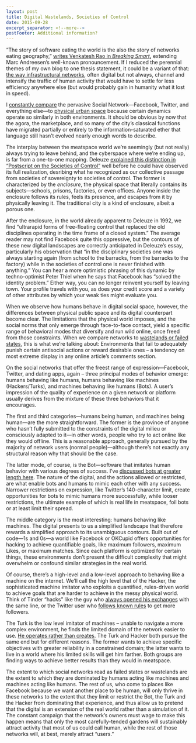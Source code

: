 ```yaml
---
layout: post
title: Digital Wastelands, Societies of Control
date: 2015-09-28
excerpt_separator: <!--more-->
postFooter: Additional information?
---
```


“The story of software eating the world is the also the story of networks eating geography,” <a href="http://breakingsmart.com/season-1/a-tale-of-two-computers/">writes Venkatesh Rao in </a><em><a href="http://breakingsmart.com/season-1/a-tale-of-two-computers/">Breaking Smart</a></em><strong>,</strong> extending Marc Andreesen’s well-known pronouncement. If I reduced the perennial themes of my own blog to one thesis statement, it could be a variant of that: <a href="http://www.ribbonfarm.com/2012/10/23/navigating-the-holey-plane/">the way infrastructural networks</a>, often digital but not always, channel and intensify the traffic of human activity that would have to settle for less efficiency anywhere else (but would probably gain in humanity what it lost in speed).

I <a href="http://www.ribbonfarm.com/2013/03/27/the-wave-of-unknowing/">constantly compare</a> the pervasive Social Network—Facebook, Twitter, and everything else—to <a href="https://kneelingbus.wordpress.com/2012/10/12/still-stuck-in-traffic-again/">physical urban space</a> because certain dynamics operate so similarly in both environments. It should be obvious by now that the agora, the marketplace, and so many of the city’s classical functions have migrated partially or entirely to the information-saturated ether that language still hasn’t evolved nearly enough words to describe.

The interplay between the meatspace world we’re seemingly (but not really) always trying to leave behind, and the cyberspace where we’re ending up, is far from a one-to-one mapping. Deleuze <a href="https://cidadeinseguranca.files.wordpress.com/2012/02/deleuze_control.pdf">explained this distinction in “Postscript on the Societies of Control”</a> well before he could have observed its full realization, desribing what he recognized as our collective passage from societies of sovereignty to societies of control. The former is characterized by the <em>enclosure</em>, the physical space that literally contains its subjects—schools, prisons, factories, or even offices. Anyone inside the enclosure follows its rules, feels its presence, and escapes from it by physically leaving it. The traditional city is a kind of enclosure, albeit a porous one.

After the enclosure, in the world already apparent to Deleuze in 1992, we find “ultrarapid forms of free-floating control that replaced the old disciplines operating in the time frame of a closed system.” The average reader may not find Facebook quite this oppressive, but the contours of these new digital landscapes are correctly anticipated in Deleuze’s essay, particularly his observation that “in the disciplinary societies one was always starting again (from school to the barracks, from the barracks to the factory) while in the societies of control one is never finished with anything.” You can hear a more optimistic phrasing of this dynamic by techno-optimist Peter Thiel when he says that Facebook has “solved the identity problem.” Either way, you can no longer reinvent yourself by leaving town. Your profile travels with you, as does your credit score and a variety of other attributes by which your weak ties might evaluate you.

When we observe how humans behave in digital social space, however, the differences between physical public space and its digital counterpart become clear. The limitations that the physical world imposes, and the social norms that only emerge through face-to-face contact, yield a specific range of behavioral modes that diversify and run wild online, once freed from those constraints. When we compare networks to <a href="http://www.theverge.com/2014/9/8/6121363/reddit-is-a-failed-state">wastelands or failed states</a>, this is what we’re talking about: Environments that fail to adequately punish certain antisocial actions or reward desirable ones – a tendency on most extreme display in any online article’s comments section.

On the social networks that offer the freest range of expression—Facebook, Twitter, and dating apps, again – three principal modes of behavior emerge: humans behaving like humans, humans behaving like machines (Hackers/Turks), and machines behaving like humans (Bots). A user’s impression of the quality of experience on a given network or platform usually derives from the mixture of these three behaviors that it encourages.

The first and third categories—humans being human, and machines being human—are the more straightforward. The former is the province of anyone who hasn’t fully submitted to the constraints of the digital milieu or consciously adapted to it—in other words, people who try to act online like they would offline. This is a reasonable approach, generally pursued by the majority of network users (normal people)—although there’s not exactly any structural reason why that should be the case.

The latter mode, of course, is the Bot—software that imitates human behavior with various degrees of success. I’ve <a href="https://kneelingbus.wordpress.com/2014/11/29/filters-trolls-bots/">discussed bots at greater length here</a>. The nature of the digital, and the actions allowed or restricted, are what enable bots and humans to mimic each other with any success. Narrower restrictions on expression, like Twitter’s 140-character limit, create opportunities for bots to mimic humans more successfully, while looser restrictions, the ultimate example of which is real life in meatspace, foil bots or at least limit their spread.

The middle category is the most interesting: humans behaving like machines. The digital presents to us a simplified landscape that therefore rewards a simplified approach to its unambiguous contours. Built out of code—1s and 0s—a world like Facebook or OKCupid offers opportunities for hacking to achieve quantifiable goals, like maximum followers, maximum Likes, or maximum matches. Since each platform is optimized for certain things, these environments don’t present the difficult complexity that might overwhelm or confound similar strategies in the real world.

Of course, there’s a high-level and a low-level approach to behaving like a machine on the internet. We’ll call the high level that of the Hacker, the sophisticated machine imitator who exploits a quantified, rules-driven world to achieve goals that are harder to achieve in the messy physical world. Think of Tinder “hacks” like the guy who <a href="http://domesticity.gawker.com/the-only-tinder-opening-line-you-need-1681214764">always opened his exchanges</a> with the same line, or the Twitter user who <a href="https://blog.bufferapp.com/twitter-hacks">follows known rules</a> to get more followers.

The Turk is the low level imitator of machines – unable to navigate a more complex environment, he finds the limited domain of the network easier to use. <a href="http://globalguerrillas.typepad.com/globalguerrillas/2014/12/the-road-to-turking.html">He operates rather than creates</a>. The Turk and Hacker both pursue the same end but for different reasons. The former wants to achieve specific objectives with greater reliability in a constrained domain; the latter wants to live in a world where his limited skills will get him farther. Both groups are finding ways to achieve better results than they would in meatspace.

The extent to which social networks read as failed states or wastelands are the extent to which they are dominated by humans acting like machines and machines acting like humans. The rest of us, who come to places like Facebook because we want another place to be human, will only thrive in these networks to the extent that they limit or restrict the Bot, the Turk and the Hacker from dominating that experience, and thus allow us to pretend that the digital is an extension of the real world rather than a simulation of it. The constant campaign that the network’s owners must wage to make this happen means that only the most carefully-tended gardens will sustainably attract activity that most of us could call human, while the rest of those networks will, at best, merely attract “users.”